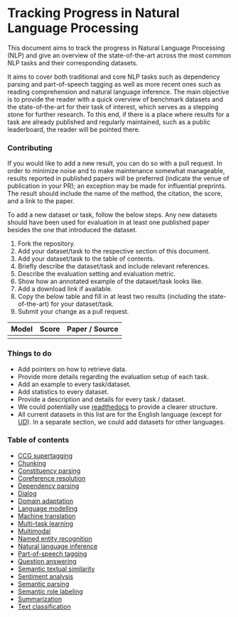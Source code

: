 # Tracking Progress in Natural Language Processing

This document aims to track the progress in Natural Language Processing (NLP) and give an overview
of the state-of-the-art across the most common NLP tasks and their corresponding datasets.

It aims to cover both traditional and core NLP tasks such as dependency parsing and part-of-speech tagging
as well as more recent ones such as reading comprehension and natural language inference. The main objective
is to provide the reader with a quick overview of benchmark datasets and the state-of-the-art for their
task of interest, which serves as a stepping stone for further research. To this end, if there is a 
place where results for a task are already published and regularly maintained, such as a public leaderboard,
the reader will be pointed there.

### Contributing

If you would like to add a new result, you can do so with a pull request. 
In order to minimize noise and to make maintenance somewhat manageable, results reported
in published papers will be preferred (indicate the venue of publication in your PR);
an exception may be made for influential preprints. The result should include the name
of the method, the citation, the score, and a link to the paper.

To add a new dataset or task, follow the below steps. Any new datasets
should have been used for evaluation in at least one published paper besides 
the one that introduced the dataset.

1. Fork the repository.
2. Add your dataset/task to the respective section of this document.
3. Add your dataset/task to the table of contents.
4. Briefly describe the dataset/task and include relevant references. 
5. Describe the evaluation setting and evaluation metric.
6. Show how an annotated example of the dataset/task looks like.
7. Add a download link if available.
8. Copy the below table and fill in at least two results (including the state-of-the-art)
  for your dataset/task.
9. Submit your change as a pull request.
  
| Model           | Score  |  Paper / Source |
| ------------- | :-----:| --- |
|  |  |  |

### Things to do

- Add pointers on how to retrieve data.
- Provide more details regarding the evaluation setup of each task.
- Add an example to every task/dataset.
- Add statistics to every dataset.
- Provide a description and details for every task / dataset.
- We could potentially use [readthedocs](https://github.com/rtfd/readthedocs.org) to provide a clearer structure.
- All current datasets in this list are for the English language (except for [UD](#ud)). In a separate section, we could add
datasets for other languages.

### Table of contents

- [CCG supertagging](ccg_supertagging.md)
- [Chunking](chunking.md)
- [Constituency parsing](constituency_parsing.md)
- [Coreference resolution](coreference_resolution.md)
- [Dependency parsing](dependency_parsing.md)
- [Dialog](dialog.md)
- [Domain adaptation](domain_adaptation.md)
- [Language modelling](language_modeling.md)
- [Machine translation](machine_translation.md)
- [Multi-task learning](multi-task_learning.md)
- [Multimodal](multimodal.md)
- [Named entity recognition](named_entity_recognition.md)
- [Natural language inference](natural_language_inference.md)
- [Part-of-speech tagging](part-of-speech_tagging.md)
- [Question answering](question_answering.md)
- [Semantic textual similarity](semantic_textual_similarity.md)
- [Sentiment analysis](sentiment_analysis.md)
- [Semantic parsing](semantic_parsing.md)
- [Semantic role labeling](semantic_role_labeling.md)
- [Summarization](summarization.md)
- [Text classification](text_classification.md)
